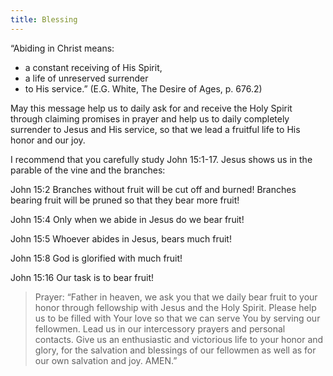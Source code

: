 ```yaml
---
title: Blessing
---
```


“Abiding in Christ means:

- a constant receiving of His Spirit,
- a life of unreserved surrender
- to His service.” (E.G. White, The Desire of Ages, p. 676.2)

May this message help us to daily ask for and receive the Holy Spirit through claiming promises in prayer and help us to daily completely surrender to Jesus and His service, so that we lead a fruitful life to His honor and our joy.

I recommend that you carefully study John 15:1-17. Jesus shows us in the parable of the vine and the branches:

John 15:2 Branches without fruit will be cut off and burned! Branches bearing fruit will be pruned so that they bear more fruit!

John 15:4 Only when we abide in Jesus do we bear fruit!

John 15:5 Whoever abides in Jesus, bears much fruit!

John 15:8 God is glorified with much fruit!

John 15:16 Our task is to bear fruit!

> <callout></callout>
> Prayer: “Father in heaven, we ask you that we daily bear fruit to your honor through fellowship with Jesus and the Holy Spirit. Please help us to be filled with Your love so that we can serve You by serving our fellowmen. Lead us in our intercessory prayers and personal contacts. Give us an enthusiastic and victorious life to your honor and glory, for the salvation and blessings of our fellowmen as well as for our own salvation and joy. AMEN.”